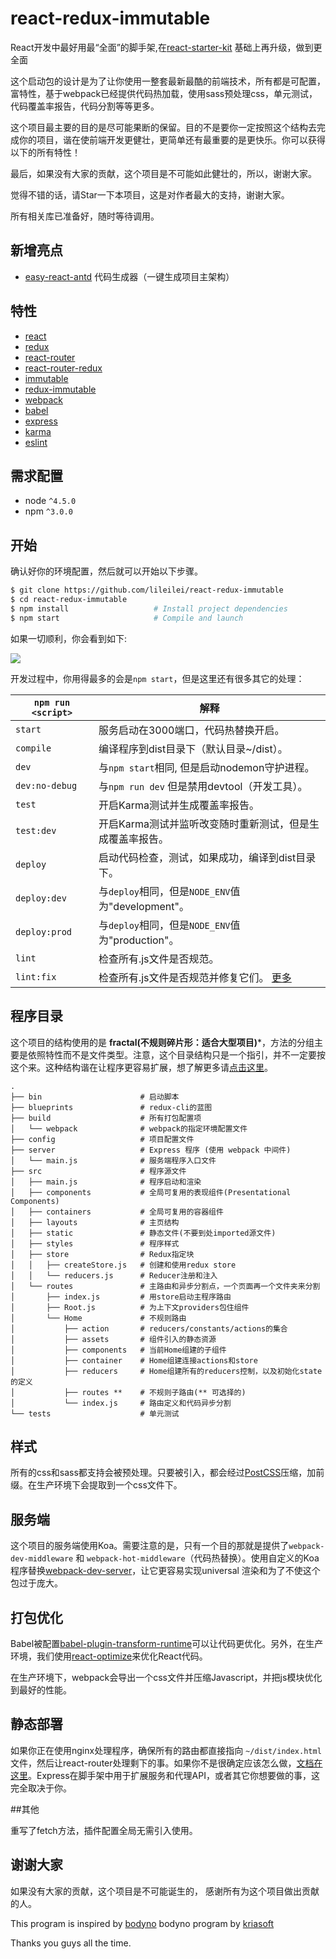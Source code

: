 # react-redux-immutable

React开发中最好用最“全面”的脚手架,在[react-starter-kit](https://github.com/bodyno/react-starter-kit) 基础上再升级，做到更全面

这个启动包的设计是为了让你使用一整套最新最酷的前端技术，所有都是可配置，富特性，基于webpack已经提供代码热加载，使用sass预处理css，单元测试，代码覆盖率报告，代码分割等等更多。

这个项目最主要的目的是尽可能果断的保留。目的不是要你一定按照这个结构去完成你的项目，谐在使前端开发更健壮，更简单还有最重要的是更快乐。你可以获得以下的所有特性！

最后，如果没有大家的贡献，这个项目是不可能如此健壮的，所以，谢谢大家。

觉得不错的话，请Star一下本项目，这是对作者最大的支持，谢谢大家。

所有相关库已准备好，随时等待调用。

## 新增亮点
* [easy-react-antd](https://github.com/lileilei/easy-react-antd) 代码生成器（一键生成项目主架构）

## 特性
* [react](https://github.com/facebook/react)
* [redux](https://github.com/rackt/redux)
* [react-router](https://github.com/rackt/react-router)
* [react-router-redux](https://github.com/rackt/react-router-redux)
* [immutable](https://github.com/facebook/immutable-js)
* [redux-immutable](https://github.com/gajus/redux-immutable)
* [webpack](https://github.com/webpack/webpack)
* [babel](https://github.com/babel/babel)
* [express](https://github.com/expressjs/express)
* [karma](https://github.com/karma-runner/karma)
* [eslint](http://eslint.org)

## 需求配置
* node `^4.5.0`
* npm `^3.0.0`

## 开始

确认好你的环境配置，然后就可以开始以下步骤。

```bash
$ git clone https://github.com/lileilei/react-redux-immutable
$ cd react-redux-immutable
$ npm install                   # Install project dependencies
$ npm start                     # Compile and launch
```

如果一切顺利，你会看到如下:

<img src="http://i.imgur.com/zR7VRG6.png?2" />

开发过程中，你用得最多的会是`npm start`，但是这里还有很多其它的处理：


|`npm run <script>`|解释|
|------------------|-----------|
|`start`|服务启动在3000端口，代码热替换开启。|
|`compile`|编译程序到dist目录下（默认目录~/dist）。|
|`dev`|与`npm start`相同, 但是启动nodemon守护进程。|
|`dev:no-debug`|与`npm run dev` 但是禁用devtool（开发工具）。|
|`test`|开启Karma测试并生成覆盖率报告。|
|`test:dev`|开启Karma测试并监听改变随时重新测试，但是生成覆盖率报告。|
|`deploy`|启动代码检查，测试，如果成功，编译到dist目录下。|
|`deploy:dev`|与`deploy`相同，但是`NODE_ENV`值为"development"。|
|`deploy:prod`|与`deploy`相同，但是`NODE_ENV`值为"production"。|
|`lint`|检查所有.js文件是否规范。|
|`lint:fix`|检查所有.js文件是否规范并修复它们。 [更多](http://eslint.org/docs/user-guide/command-line-interface.html#fix)|

## 程序目录

这个项目的结构使用的是 **fractal(不规则碎片形：适合大型项目)***，方法的分组主要是依照特性而不是文件类型。注意，这个目录结构只是一个指引，并不一定要按这个来。这种结构谐在让程序更容易扩展，想了解更多请[点击这里](https://github.com/justingreenberg)。


```
.
├── bin                      # 启动脚本
├── blueprints               # redux-cli的蓝图
├── build                    # 所有打包配置项
│   └── webpack              # webpack的指定环境配置文件
├── config                   # 项目配置文件
├── server                   # Express 程序 (使用 webpack 中间件)
│   └── main.js              # 服务端程序入口文件
├── src                      # 程序源文件
│   ├── main.js              # 程序启动和渲染
│   ├── components           # 全局可复用的表现组件(Presentational Components)
│   ├── containers           # 全局可复用的容器组件
│   ├── layouts              # 主页结构
│   ├── static               # 静态文件(不要到处imported源文件)
│   ├── styles               # 程序样式
│   ├── store                # Redux指定块
│   │   ├── createStore.js   # 创建和使用redux store
│   │   └── reducers.js      # Reducer注册和注入
│   └── routes               # 主路由和异步分割点，一个页面再一个文件夹来分割
│       ├── index.js         # 用store启动主程序路由
│       ├── Root.js          # 为上下文providers包住组件
│       └── Home             # 不规则路由
│           ├── action       # reducers/constants/actions的集合
│           ├── assets       # 组件引入的静态资源
│           ├── components   # 当前Home组建的子组件
│           ├── container    # Home组建连接actions和store
│           ├── reducers     # Home组建所有的reducers控制，以及初始化state的定义
│           ├── routes **    # 不规则子路由(** 可选择的)
│           └── index.js     # 路由定义和代码异步分割
└── tests                    # 单元测试
```

## 样式

所有的css和sass都支持会被预处理。只要被引入，都会经过[PostCSS](https://github.com/postcss/postcss)压缩，加前缀。在生产环境下会提取到一个css文件下。

## 服务端

这个项目的服务端使用Koa。需要注意的是，只有一个目的那就是提供了`webpack-dev-middleware` 和 `webpack-hot-middleware`（代码热替换）。使用自定义的Koa程序替换[webpack-dev-server](https://github.com/webpack/webpack-dev-server)，让它更容易实现universal 渲染和为了不使这个包过于庞大。

## 打包优化

Babel被配置[babel-plugin-transform-runtime](https://www.npmjs.com/package/babel-plugin-transform-runtime)可以让代码更优化。另外，在生产环境，我们使用[react-optimize](https://github.com/thejameskyle/babel-react-optimize)来优化React代码。

在生产环境下，webpack会导出一个css文件并压缩Javascript，并把js模块优化到最好的性能。

## 静态部署

如果你正在使用nginx处理程序，确保所有的路由都直接指向 `~/dist/index.html` 文件，然后让react-router处理剩下的事。如果你不是很确定应该怎么做，[文档在这里](https://github.com/reactjs/react-router/blob/master/docs/guides/Histories.md#configuring-your-server)。Express在脚手架中用于扩展服务和代理API，或者其它你想要做的事，这完全取决于你。

##其他

重写了fetch方法，插件配置全局无需引入使用。

## 谢谢大家

如果没有大家的贡献，这个项目是不可能诞生的， 感谢所有为这个项目做出贡献的人。

This program is inspired by [bodyno](https://github.com/bodyno/react-starter-kit)
bodyno program by [kriasoft](https://github.com/kriasoft/react-starter-kit)


Thanks you guys all the time.
